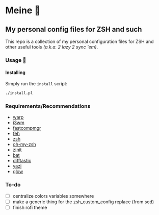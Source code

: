 # Meine :boar:

## My personal config files for ZSH and such

This repo is a collection of my personal configuration files for ZSH and other useful tools _(a.k.a. 2 lazy 2 sync 'em)_.

### Usage :ninja:

#### Installing

Simply run the `install` script:

```bash
./install.pl
```

### Requirements/Recommendations

- [warp](https://www.warp.dev/)
- [i3wm](https://i3wm.org/)
- [fastcompmgr](https://github.com/tycho-kirchner/fastcompmgr)
- [feh](https://github.com/derf/feh)
- [zsh](https://www.zsh.org/)
- [oh-my-zsh](https://ohmyz.sh/)
- [zinit](https://github.com/zdharma-continuum/zinit)
- [bat](https://github.com/sharkdp/bat)
- [difftastic](https://github.com/Wilfred/difftastic)
- [yazi](https://github.com/sxyazi/yazi)
- [glow](https://github.com/charmbracelet/glow)

### To-do

- [ ] centralize colors variables somewhere
- [ ] make a generic thing for the zsh_custom_config replace (from sed)
- [ ] finish rofi theme
